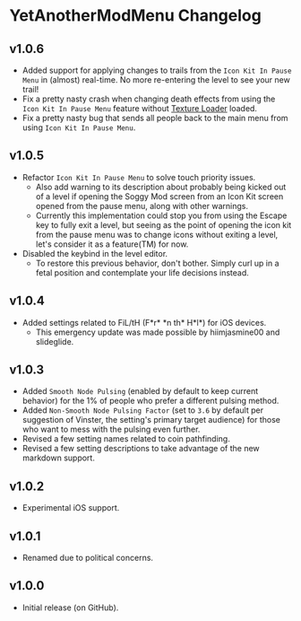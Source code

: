# YetAnotherModMenu Changelog
## v1.0.6
- Added support for applying changes to trails from the `Icon Kit In Pause Menu` in (almost) real-time. No more re-entering the level to see your new trail!
- Fix a pretty nasty crash when changing death effects from using the `Icon Kit In Pause Menu` feature without [Texture Loader](mod:geode.texture-loader) loaded.
- Fix a pretty nasty bug that sends all people back to the main menu from using `Icon Kit In Pause Menu`.
## v1.0.5
- Refactor `Icon Kit In Pause Menu` to solve touch priority issues.
  - Also add warning to its description about probably being kicked out of a level if opening the Soggy Mod screen from an Icon Kit screen opened from the pause menu, along with other warnings.
  - Currently this implementation could stop you from using the Escape key to fully exit a level, but seeing as the point of opening the icon kit from the pause menu was to change icons without exiting a level, let's consider it as a feature(TM) for now.
- Disabled the keybind in the level editor.
  - To restore this previous behavior, don't bother. Simply curl up in a fetal position and contemplate your life decisions instead.
## v1.0.4
- Added settings related to FiL/tH (F\*r\* \*n th\* H\*l\*) for iOS devices.
  - This emergency update was made possible by hiimjasmine00 and slideglide.
## v1.0.3
- Added `Smooth Node Pulsing` (enabled by default to keep current behavior) for the 1% of people who prefer a different pulsing method.
- Added `Non-Smooth Node Pulsing Factor` (set to `3.6` by default per suggestion of Vinster, the setting's primary target audience) for those who want to mess with the pulsing even further.
- Revised a few setting names related to coin pathfinding.
- Revised a few setting descriptions to take advantage of the new markdown support.
## v1.0.2
- Experimental iOS support.
## v1.0.1
- Renamed due to political concerns.
## v1.0.0
- Initial release (on GitHub).